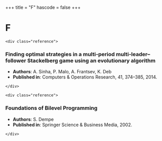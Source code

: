 +++
title = "F"
hascode = false
+++

# F
~~~
<div class="reference">
~~~
### Finding optimal strategies in a multi-period multi-leader–follower Stackelberg game using an evolutionary algorithm
- **Authors**: A. Sinha, P. Malo, A. Frantsev, K. Deb
- **Published in**: Computers & Operations Research, 41, 374–385, 2014.
~~~
</div>
~~~
~~~
<div class="reference">
~~~
### Foundations of Bilevel Programming
- **Authors**: S. Dempe
- **Published in**: Springer Science & Business Media, 2002.
~~~
</div>
~~~

